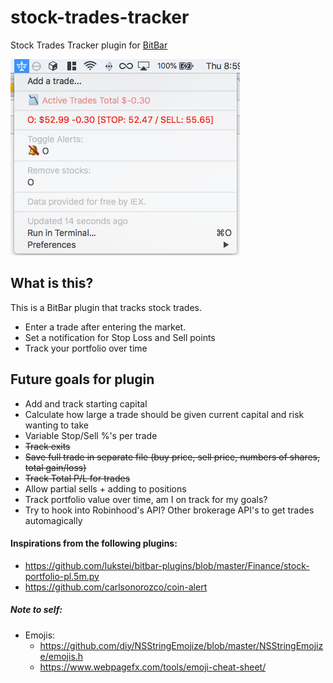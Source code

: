 # stock-trades-tracker
Stock Trades Tracker plugin for [BitBar](https://github.com/matryer/bitbar)

![](screen_shot.png)

## What is this?
This is a BitBar plugin that tracks stock trades.
- Enter a trade after entering the market.
- Set a notification for Stop Loss and Sell points
- Track your portfolio over time


## Future goals for plugin
- Add and track starting capital
- Calculate how large a trade should be given current capital and risk wanting to take
- Variable Stop/Sell %'s per trade
- ~~Track exits~~
- ~~Save full trade in separate file (buy price, sell price, numbers of shares, total gain/loss)~~
- ~~Track Total P/L for trades~~
- Allow partial sells + adding to positions
- Track portfolio value over time, am I on track for my goals?
- Try to hook into Robinhood's API? Other brokerage API's to get trades automagically

#### Inspirations from the following plugins:
- https://github.com/lukstei/bitbar-plugins/blob/master/Finance/stock-portfolio-pl.5m.py
- https://github.com/carlsonorozco/coin-alert

##### Note to self:
- Emojis:  
    - https://github.com/diy/NSStringEmojize/blob/master/NSStringEmojize/emojis.h
    - https://www.webpagefx.com/tools/emoji-cheat-sheet/
